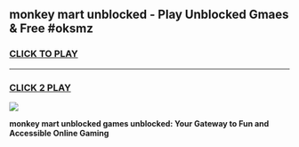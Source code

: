 
## monkey mart unblocked - Play Unblocked Gmaes & Free #oksmz
<h3>
<a href="https://news.freeplayer.one?title=monkey_mart_unblocked&ref=24F">CLICK TO PLAY</a></h3>
<hr>

<h3>
<a href="https://news.freeplayer.one?title=monkey_mart_unblocked&ref=24F">CLICK 2 PLAY</a>
  
</h3>

<a href="https://news.freeplayer.one?title=monkey_mart_unblocked&ref=24F/"><img src="https://clearcache.store/games.png"></a>


**monkey mart unblocked games unblocked: Your Gateway to Fun and Accessible Online Gaming**
